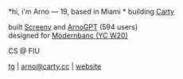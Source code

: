 *hi, i'm Arno — 19, based in Miami  *
building [Carty](https://carty.cc)

built [Screeny](https://apps.microsoft.com/detail/9P2XX9PJM3SR?hl=en-us&gl=US&ocid=pdpshare) and [ArnoGPT](https://t.me/ArnoGPT_bot) (594 users)  
designed for [Modernbanc (YC W20)](https://www.ycombinator.com/companies/modernbanc)

CS @ FIU

[tg](https://t.me/ArnoGevorkyan) | [arno@carty.cc](mailto:arno@carty.cc) | [website](https://arnogevorkyan.com)
